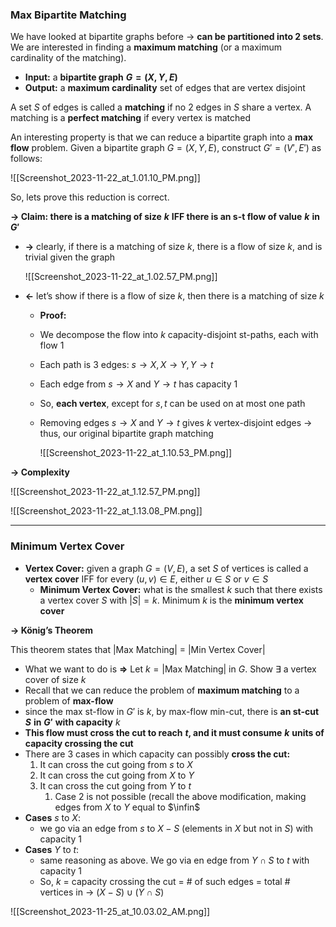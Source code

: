 ### Max Bipartite Matching

We have looked at bipartite graphs before → **can be partitioned into 2 sets**. We are interested in finding a **maximum matching** (or a maximum cardinality of the matching).

- **Input:** a **bipartite graph** **$G = (X,Y,E)$**﻿
- **Output:** a **maximum cardinality** set of edges that are vertex disjoint

A set $S$﻿ of edges is called a **matching** if no 2 edges in $S$﻿ share a vertex. A matching is a **perfect matching** if every vertex is matched

  

An interesting property is that we can reduce a bipartite graph into a **max flow** problem. Given a bipartite graph $G = (X,Y,E)$﻿, construct $G' = (V',E')$﻿ as follows:

![[Screenshot_2023-11-22_at_1.01.10_PM.png]]

So, lets prove this reduction is correct.

**→ Claim: there is a matching of size** **$k$**﻿ **IFF there is an s-t flow of value** **$k$**﻿ **in** **$G'$**﻿

- **→** clearly, if there is a matching of size $k$﻿, there is a flow of size $k$﻿, and is trivial given the graph
    
    ![[Screenshot_2023-11-22_at_1.02.57_PM.png]]
    
- **←** let’s show if there is a flow of size $k$﻿, then there is a matching of size $k$﻿
    - **Proof:**
    - We decompose the flow into $k$﻿ capacity-disjoint st-paths, each with flow 1
    - Each path is 3 edges: $s \rightarrow X, X \rightarrow Y, Y \rightarrow t$﻿
    - Each edge from $s \rightarrow X$﻿ and $Y \rightarrow t$﻿ has capacity 1
    - So, **each vertex**, except for $s,t$﻿ can be used on at most one path
    - Removing edges $s \rightarrow X$﻿ and $Y \rightarrow t$﻿ gives $k$﻿ vertex-disjoint edges → thus, our original bipartite graph matching
        
        ![[Screenshot_2023-11-22_at_1.10.53_PM.png]]
        

  

**→ Complexity**

![[Screenshot_2023-11-22_at_1.12.57_PM.png]]

![[Screenshot_2023-11-22_at_1.13.08_PM.png]]

---

### Minimum Vertex Cover

- **Vertex Cover:** given a graph $G = (V,E)$﻿, a set $S$﻿ of vertices is called a **vertex cover** IFF for every $(u,v) \in E$﻿, either $u \in S$﻿ or $v \in S$﻿
    - **Minimum Vertex Cover:** what is the smallest $k$﻿ such that there exists a vertex cover $S$﻿ with $|S| = k$﻿. Minimum $k$﻿ is the **minimum vertex cover**

  

**→ König’s Theorem**

This theorem states that $\text{|Max Matching| = |Min Vertex Cover|}$﻿

- What we want to do is **⇒** Let $k = \text{|Max Matching|}$﻿ in $G$﻿. Show $\exists$﻿ a vertex cover of size $k$﻿
- Recall that we can reduce the problem of **maximum matching** to a problem of **max-flow**
- since the max st-flow in $G'$﻿ is $k$﻿, by max-flow min-cut, there is **an st-cut** **$S$**﻿ **in** **$G'$**﻿ **with capacity** $k$﻿
- **This flow must cross the cut to reach** **$t$**﻿**, and it must consume** **$k$**﻿ **units of capacity crossing the cut**
- There are 3 cases in which capacity can possibly **cross the cut:**
    1. It can cross the cut going from $s$﻿ to $X$﻿
    2. It can cross the cut going from $X$﻿ to $Y$﻿
    3. It can cross the cut going from $Y$﻿ to $t$﻿
        1. Case 2 is not possible (recall the above modification, making edges from $X$﻿ to $Y$﻿ equal to $\infin$﻿
- **Cases** $s$﻿ to $X$﻿:
    - we go via an edge from $s$﻿ to $X-S$﻿ (elements in $X$﻿ but not in $S$﻿) with capacity 1
- **Cases** $Y$﻿ to $t$﻿:
    - same reasoning as above. We go via en edge from $Y \cap S$﻿ to $t$﻿ with capacity 1
    - So, $k$﻿ = capacity crossing the cut = # of such edges = total # vertices in → $(X - S) \cup (Y \cap S)$﻿

![[Screenshot_2023-11-25_at_10.03.02_AM.png]]